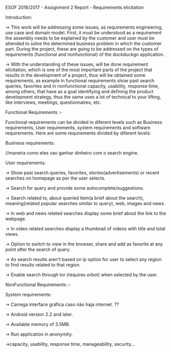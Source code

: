 ESOF 2016/2017 - Assignment 2 Report - Requirements elicitation

Introduction:

-> This work will be addressing some issues, as requirements engineering, use case and domain model. First, it must be understood as a requirement the assembly needs to be explained by the customer and user must be attended to solve the determined business problem in which the customer part. During the project, these are going to be addressed on the types of requirements (functional and nonfunctional) of the duckduckgo application.

-> With the understanding of these issues, will be done requirement elicitation, which is one of the most important parts of the project that results in the development of a project, thus will be obtained some requirements, as example in functional requirements show past search queries, favorites and in nonfunctional capacity, usability, response time, among others, that have as a goal identifying and defining the product development strategy, thus the same uses a lot of technical to your lifting, like interviews, meetings, questionnaires, etc.

Functional Requirements :-

Functional requirements can be divided in diferent levels such as Business requirements, User requirements, system requirements and software requirements. Here are some requirements divided by diferent levels:

Business requirements:

//maneira como eles vao ganhar dinheiro com o search engine. 

User requirements:

-> Show past search queries, favorites, stories(advertisements) or recent searches on homepage as per the user selects.

-> Search for query and provide some autocomplete/suggestions.

-> Search related to, about queried item(a brief about the search), meaning(related popular searches similar to query), web, images and news.

-> In web and news related searches display some brief about the link to the webpage.

-> In video related searches display a thumbnail of videos with title and total views.

-> Option to switch to view in the browser, share and add as favorite at any point after the search of query.

-> As search results aren't based on ip option for user to select any region to find results related to that region. 

-> Enable search through tor (requires orbot) when selected by the user.


NonFunctional Requirements :-

System requirements:

-> Carrega interface gráfica caso não haja internet. ??

-> Android version 2.2 and later.

-> Available memory of 3.5MB.

-> Run application in anonymity.

->capacity, usability, response time, manageability, security...
